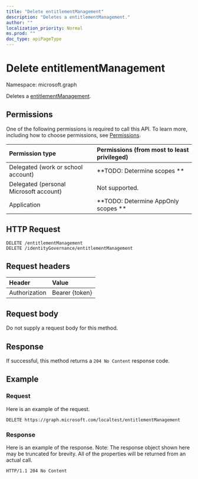 ```yaml
---
title: "Delete entitlementManagement"
description: "Deletes a entitlementManagement."
author: ""
localization_priority: Normal
ms.prod: ""
doc_type: apiPageType
---
```


# Delete entitlementManagement

Namespace: microsoft.graph

Deletes a [entitlementManagement](../resources/entitlementmanagement.md).

## Permissions
One of the following permissions is required to call this API. To learn more, including how to choose permissions, see [Permissions](/concepts/permissions-reference.md).

|Permission type|Permissions (from most to least privileged)|
|:---|:---|
|Delegated (work or school account)|**TODO: Determine scopes **|
|Delegated (personal Microsoft account)|Not supported.|
|Application|**TODO: Determine AppOnly scopes **|

## HTTP Request
<!-- {
  "blockType": "ignored"
}
-->
``` http
DELETE /entitlementManagement
DELETE /identityGovernance/entitlementManagement
```

## Request headers
|Header|Value|
|:---|:---|
|Authorization|Bearer {token}|

## Request body
Do not supply a request body for this method.

## Response
If successful, this method returns a `204 No Content` response code.

## Example

### Request
Here is an example of the request.
<!-- {
  "blockType": "request",
  "name": "delete_entitlementmanagement"
}
-->
``` http
DELETE https://graph.microsoft.com/localtest/entitlementManagement
```

### Response
Here is an example of the response. Note: The response object shown here may be truncated for brevity. All of the properties will be returned from an actual call.
<!-- {
  "blockType": "response",
  "truncated": true
}
-->
``` http
HTTP/1.1 204 No Content
```

